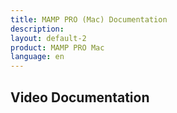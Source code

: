 ```yaml
---
title: MAMP PRO (Mac) Documentation
description: 
layout: default-2
product: MAMP PRO Mac
language: en
---
```


## Video Documentation
